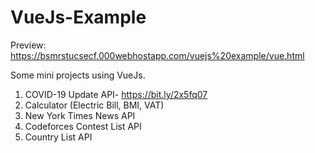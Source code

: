 # VueJs-Example
Preview: https://bsmrstucsecf.000webhostapp.com/vuejs%20example/vue.html

Some mini projects using VueJs.

 1. COVID-19 Update API- https://bit.ly/2x5fq07
 2. Calculator (Electric Bill, BMI, VAT)
 3. New York Times News API
 4. Codeforces Contest List API
 5. Country List API
